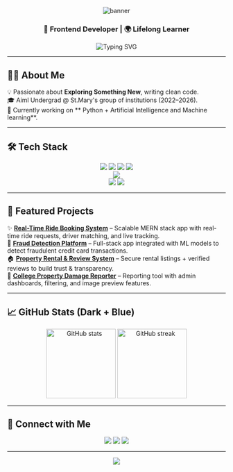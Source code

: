 <!-- Gradient Banner -->
<p align="center">
  <img src="https://svg-banners.vercel.app/api?type=origin&text1=Sravani%20Gudepu&width=800&height=250&fontSize=60&color1=000000&color2=0f62fe" alt="banner"/>
</p>

<h3 align="center">🚀 Frontend Developer | 🌍 Lifelong Learner</h3>

<p align="center">
  <img src="https://readme-typing-svg.demolab.com?font=Fira+Code&pause=1000&color=00F7FF&center=true&vCenter=true&width=550&lines=Building+scalable+apps+with+MERN;Solving+real-world+problems+with+code;Learning+%26+adapting+every+day;Turning+ideas+into+impactful+software" alt="Typing SVG" />
</p>

---

## 🧑‍💻 About Me  

💡 Passionate about **Exploring Something New**, writing clean code.  
🎓 Aiml Undergrad @ St.Mary's group of institutions (2022–2026).  
🔭 Currently working on ** Python + Artificial Intelligence and Machine learning**.  

---

## 🛠️ Tech Stack  

<p align="center">
  <img src="https://img.shields.io/badge/Python-ED8B00?style=for-the-badge&logo=openjdk&logoColor=white"/>
  <img src="https://img.shields.io/badge/Java-F7DF1E?style=for-the-badge&logo=java&logoColor=black"/>
  <img src="https://img.shields.io/badge/HTML5-E34F26?style=for-the-badge&logo=html&logoColor=white"/>
  <img src="https://img.shields.io/badge/CSS3-1572B6?style=for-the-badge&logo=css&logoColor=white"/>
  <br/>
  
  <img src="https://img.shields.io/badge/SQL-316192?style=for-the-badge&logo=postgresql&logoColor=white"/>
  <br/>
  <img src="https://img.shields.io/badge/Git-F05032?style=for-the-badge&logo=git&logoColor=white"/>
  <img src="https://img.shields.io/badge/VSCode-007ACC?style=for-the-badge&logo=visual-studio-code&logoColor=white"/>
</p>

---

## 🔭 Featured Projects  

✨ **[Real-Time Ride Booking System](#)** – Scalable MERN stack app with real-time ride requests, driver matching, and live tracking.  
🔐 **[Fraud Detection Platform](#)** – Full-stack app integrated with ML models to detect fraudulent credit card transactions.  
🏠 **[Property Rental & Review System](#)** – Secure rental listings + verified reviews to build trust & transparency.  
🏫 **[College Property Damage Reporter](#)** – Reporting tool with admin dashboards, filtering, and image preview features.  

---

## 📈 GitHub Stats (Dark + Blue)  

<p align="center">
  <img src="https://github-readme-stats.vercel.app/api?username=MrKalyanKing&show_icons=true&theme=blue_navy" alt="GitHub stats" height="160"/>
  <img src="https://github-readme-streak-stats.herokuapp.com/?user=MrKalyanKing&theme=blueberry_duo" alt="GitHub streak" height="160"/>
</p>

---

## 🤝 Connect with Me  

<p align="center">
  <a href="sravanigudepu2@gmail.com"><img src="https://img.shields.io/badge/Email-D14836?style=for-the-badge&logo=gmail&logoColor=white"/></a>
  <a href="https://www.linkedin.com/in/sravani-gudepu-66bb84288?utm_source=share&utm_campaign=share_via&utm_content=profile&utm_medium=android_app"><img src="https://img.shields.io/badge/LinkedIn-0A66C2?style=for-the-badge&logo=linkedin&logoColor=white"/></a>
  <a href="https://github.com/GudepuSravani"><img src="https://img.shields.io/badge/GitHub-000000?style=for-the-badge&logo=github&logoColor=white"/></a>
</p>

---

<!-- Footer Banner -->
<p align="center">
  <img src="https://capsule-render.vercel.app/api?type=waving&color=0f62fe&height=120&section=footer&animation=twinkling"/>
</p>
